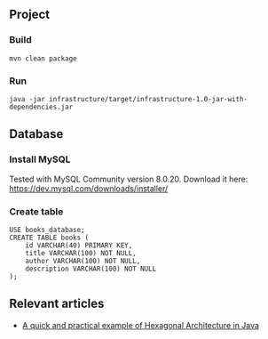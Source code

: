## Project

### Build

```
mvn clean package
```

### Run

```
java -jar infrastructure/target/infrastructure-1.0-jar-with-dependencies.jar
```

## Database

### Install MySQL

Tested with MySQL Community version 8.0.20.
Download it here: https://dev.mysql.com/downloads/installer/

### Create table

```
USE books_database;
CREATE TABLE books (
    id VARCHAR(40) PRIMARY KEY, 
    title VARCHAR(100) NOT NULL, 
    author VARCHAR(100) NOT NULL, 
    description VARCHAR(100) NOT NULL
);
```

## Relevant articles

* [A quick and practical example of Hexagonal Architecture in Java](https://www.baeldung.com/a-quick-and-practical-example-of-hexagonal-architecture-in-java/)